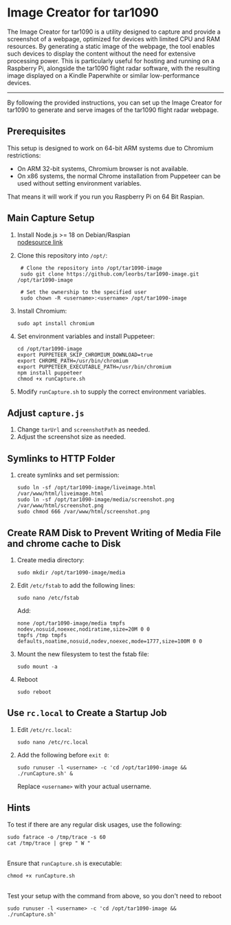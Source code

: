 # Image Creator for tar1090


The Image Creator for tar1090 is a utility designed to capture and provide a screenshot of a webpage, optimized for devices with limited CPU and RAM resources. By generating a static image of the webpage, the tool enables such devices to display the content without the need for extensive processing power. This is particularly useful for hosting and running on a Raspberry Pi, alongside the tar1090 flight radar software, with the resulting image displayed on a Kindle Paperwhite or similar low-performance devices.

---

By following the provided instructions, you can set up the Image Creator for 
tar1090 to generate and serve images of the tar1090 flight radar webpage.

## Prerequisites

This setup is designed to work on 64-bit ARM systems due to Chromium restrictions:
- On ARM 32-bit systems, Chromium browser is not available.
- On x86 systems, the normal Chrome installation from Puppeteer can be used without setting environment variables.

That means it will work if you run you Raspberry Pi on 64 Bit Raspian.

## Main Capture Setup

1. Install Node.js >= 18 on Debian/Raspian \
    [nodesource link](https://github.com/nodesource/distributions?tab=readme-ov-file#using-ubuntu-nodejs-22)

1. Clone this repository into `/opt/`:
   ```shell
    # Clone the repository into /opt/tar1090-image
    sudo git clone https://github.com/leorbs/tar1090-image.git /opt/tar1090-image
    
    # Set the ownership to the specified user
    sudo chown -R <username>:<username> /opt/tar1090-image
   ```

2. Install Chromium:
   ```shell
   sudo apt install chromium
   ```

3. Set environment variables and install Puppeteer:
   ```shell
   cd /opt/tar1090-image
   export PUPPETEER_SKIP_CHROMIUM_DOWNLOAD=true
   export CHROME_PATH=/usr/bin/chromium
   export PUPPETEER_EXECUTABLE_PATH=/usr/bin/chromium
   npm install puppeteer
   chmod +x runCapture.sh
   ```

4. Modify `runCapture.sh` to supply the correct environment variables.

## Adjust `capture.js`

1. Change `tarUrl` and `screenshotPath` as needed.
2. Adjust the screenshot size as needed.

## Symlinks to HTTP Folder

1. create symlinks and set permission:
   ```shell
   sudo ln -sf /opt/tar1090-image/liveimage.html /var/www/html/liveimage.html
   sudo ln -sf /opt/tar1090-image/media/screenshot.png /var/www/html/screenshot.png
   sudo chmod 666 /var/www/html/screenshot.png
   ```

## Create RAM Disk to Prevent Writing of Media File and chrome cache to Disk

1. Create media directory:
   ```shell
   sudo mkdir /opt/tar1090-image/media
   ```

2. Edit `/etc/fstab` to add the following lines:
   ```shell
   sudo nano /etc/fstab
   ```

   Add:
   ```
   none /opt/tar1090-image/media tmpfs nodev,nosuid,noexec,nodiratime,size=20M 0 0
   tmpfs /tmp tmpfs defaults,noatime,nosuid,nodev,noexec,mode=1777,size=100M 0 0
   ```

3. Mount the new filesystem to test the fstab file:
   ```shell
   sudo mount -a
   ```
4. Reboot 
   ```shell
   sudo reboot
   ```

## Use `rc.local` to Create a Startup Job

1. Edit `/etc/rc.local`:
   ```shell
   sudo nano /etc/rc.local
   ```

2. Add the following before `exit 0`:
   ```shell
   sudo runuser -l <username> -c 'cd /opt/tar1090-image && ./runCapture.sh' &
   ```

   Replace `<username>` with your actual username.

## Hints

To test if there are any regular disk usages, use the following:
```shell
sudo fatrace -o /tmp/trace -s 60
cat /tmp/trace | grep " W "
```
\
Ensure that `runCapture.sh` is executable:
```shell
chmod +x runCapture.sh
```
\
Test your setup with the command from above, so you don't need to reboot
```shell
sudo runuser -l <username> -c 'cd /opt/tar1090-image && ./runCapture.sh'
```


